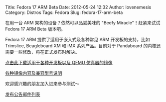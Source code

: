 Title: Fedora 17 ARM Beta
Date: 2012-05-24 12:32
Author: lovenemesis
Category: Distros
Tags: Fedora
Slug: fedora-17-arm-beta

在用一台 ARM 架构的设备？依然可以品尝美味的 "Beefy Miracle"！赶紧来试试
Fedora 17 ARM Beta 版本吧。

Fedora 17 ARM 提供了适用于嵌入式及各种常见 ARM 开发板的支持，比如
Trimslice, Beagleboard XM 和 iMX 系列产品。目前对于 Pandaboard
的内核还需要一些修改，将在正式发布时解决。

[点击此下载适用于各种开发板以及 QEMU
仿真器的镜像](http://dl.fedoraproject.org/pub/fedora-secondary/releases/test/17-Beta/Images/)

[各种镜像内容及兼容型号说明](http://fedoraproject.org/wiki/Architectures/ARM/Fedora_17_Beta)

欢迎感兴趣的朋友加入进来参与测试～

[发布公告邮件列表](http://lists.fedoraproject.org/pipermail/announce/2012-May/003074.html)
